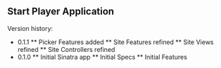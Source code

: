 Start Player Application
--------------------------

Version history:
* 0.1.1
** Picker Features added
** Site Features refined
** Site Views refined
** Site Controllers refined
* 0.1.0
** Initial Sinatra app
** Initial Specs
** Initial Features
